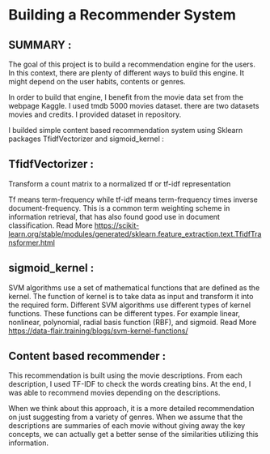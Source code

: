 # Building a Recommender System
## SUMMARY :
The goal of this project is to build a recommendation engine for the users. In this context, there are plenty of different ways to build this engine. It might depend on the user habits, contents or genres.

In order to build that engine, I benefit from the movie data set from the webpage Kaggle. I used tmdb 5000 movies dataset. there are two datasets movies and credits. I provided dataset in repository.

I builded simple content based recommendation system using Sklearn packages TfidfVectorizer and sigmoid_kernel :

## TfidfVectorizer :
Transform a count matrix to a normalized tf or tf-idf representation

Tf means term-frequency while tf-idf means term-frequency times inverse document-frequency. This is a common term weighting scheme in information retrieval, that has also found good use in document classification. Read More https://scikit-learn.org/stable/modules/generated/sklearn.feature_extraction.text.TfidfTransformer.html

## sigmoid_kernel :
SVM algorithms use a set of mathematical functions that are defined as the kernel. The function of kernel is to take data as input and transform it into the required form. Different SVM algorithms use different types of kernel functions. These functions can be different types. For example linear, nonlinear, polynomial, radial basis function (RBF), and sigmoid. Read More https://data-flair.training/blogs/svm-kernel-functions/

## Content based recommender :
This recommendation is built using the movie descriptions. From each description, I used TF-IDF to check the words creating bins. At the end, I was able to recommend movies depending on the descriptions.

When we think about this approach, it is a more detailed recommendation on just suggesting from a variety of genres. When we assume that the descriptions are summaries of each movie without giving away the key concepts, we can actually get a better sense of the similarities utilizing this information.

